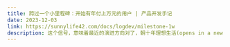 ```yaml
---
title: 跨过一个小里程碑：开始有年付上万元的用户 | 产品开发手记
date: 2023-12-03
link: https://sunnylife42.com/docs/logdev/milestone-1w
description: 这个信号，意味着最近的演进方向对了，朝十年理想生活(opens in a new tab)以及两年前我从理想生活里拆解出的那个难题，又迈进了关键一步 —— <br><br>怎样的产品服务，对用户人生发展很关键，是用户需要、愿意持续复购，又是我有优势的？尤其是能做到用户愿意付费 上万元/年/人 甚至更高，且能以 7 人左右的小团队每年规模化服务几千人的？
---
```

